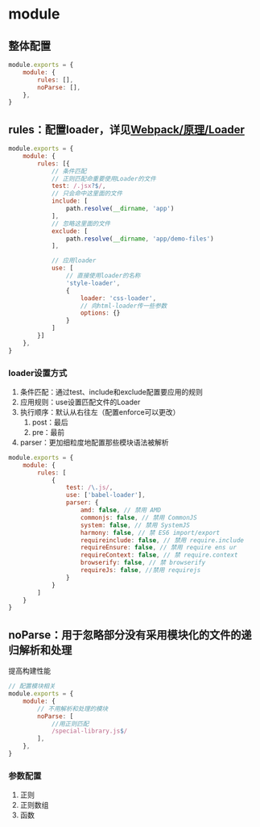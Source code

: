 # module

## 整体配置

```js
module.exports = {
    module: {
        rules: [],
        noParse: [],
    },
}
```

## rules：配置loader，详见[Webpack/原理/Loader](../04-原理/02-Loader.md)

```js
module.exports = {
    module: {
        rules: [{
            // 条件匹配
            // 正则匹配命重要使用Loader的文件
            test: /.jsx?$/,
            // 只会命中这里面的文件
            include: [
                path.resolve(__dirname, 'app')
            ],
            // 忽略这里面的文件
            exclude: [
                path.resolve(__dirname, 'app/demo-files')
            ],

            // 应用loader
            use: [
                // 直接使用loader的名称
                'style-loader',
                {
                    loader: 'css-loader',
                    // 向html-loader传一些参数
                    options: {}
                }
            ]
        }]
    },
}
```

### loader设置方式

1. 条件匹配：通过test、include和exclude配置要应用的规则
2. 应用规则：use设置匹配文件的Loader
3. 执行顺序：默认从右往左（配置enforce可以更改）
   1. post：最后
   2. pre：最前
4. parser：更加细粒度地配置那些模块语法被解析

```js
module.exports = {
    module: {
        rules: [
            {
                test: /\.js/,
                use: ['babel-loader'],
                parser: {
                    amd: false, // 禁用 AMD
                    commonjs: false, // 禁用 CommonJS
                    system: false, // 禁用 SystemJS
                    harmony: false, // 禁 ES6 import/export
                    requireinclude: false, // 禁用 require.include
                    requireEnsure: false, // 禁用 require ens ur
                    requireContext: false, // 禁 require.context
                    browserify: false, // 禁 browserify
                    requireJs: false, //禁用 requirejs
                }
            }
        ]
    }
}
```

## noParse：用于忽略部分没有采用模块化的文件的递归解析和处理

提高构建性能

```js
// 配置模块相关
module.exports = {
    module: {
        // 不用解析和处理的模块
        noParse: [
            //用正则匹配
            /special-library.js$/
        ],
    },
}
```

### 参数配置

1. 正则
2. 正则数组
3. 函数

